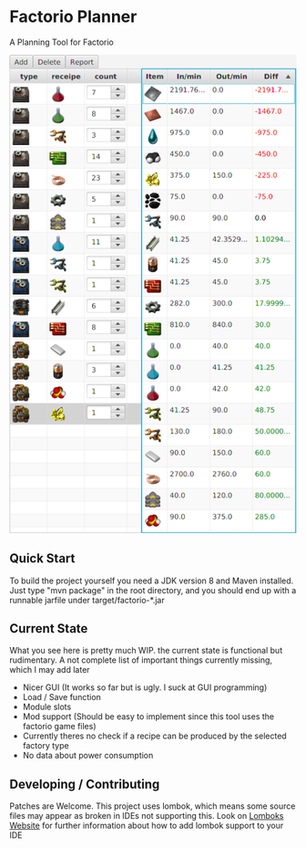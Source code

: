 # Factorio Planner

A Planning Tool for Factorio

![](doc/screenshots/planner.png)

## Quick Start
To build the project yourself you need a JDK version 8 and Maven installed. Just type "mvn package" in the root directory, and you should end up with a runnable jarfile under target/factorio-*.jar

## Current State
What you see here is pretty much WIP. the current state is functional but rudimentary. A not complete list of important things currently missing, which I may add later

- Nicer GUI (It works so far but is ugly. I suck at GUI programming)
- Load / Save function
- Module slots
- Mod support (Should be easy to implement since this tool uses the factorio game files)
- Currently theres no check if a recipe can be produced by the selected factory type
- No data about power consumption

## Developing / Contributing
Patches are Welcome.
This project uses lombok, which means some source files may appear as broken in IDEs not supporting this. Look on [Lomboks Website]( http://projectlombok.org/) for further information about how to add lombok support to your IDE
